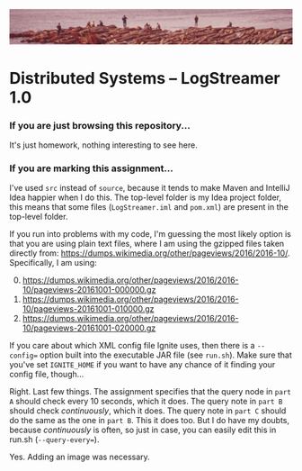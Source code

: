 ![Fishermen on a Log Raft](https://github.com/pepijnkokke/LogStreamer/raw/master/logo.jpg)

# Distributed Systems – LogStreamer 1.0

### If you are just browsing this repository...

It's just homework, nothing interesting to see here.

### If you are marking this assignment...

I've used `src` instead of `source`, because it tends to make Maven
and IntelliJ Idea happier when I do this. The top-level folder is my
Idea project folder, this means that some files (`LogStreamer.iml` and
`pom.xml`) are present in the top-level folder.

If you run into problems with my code, I'm guessing the most likely
option is that you are using plain text files, where I am using the
gzipped files taken directly from:
<https://dumps.wikimedia.org/other/pageviews/2016/2016-10/>.
Specifically, I am using:

 0. <https://dumps.wikimedia.org/other/pageviews/2016/2016-10/pageviews-20161001-000000.gz>
 1. <https://dumps.wikimedia.org/other/pageviews/2016/2016-10/pageviews-20161001-010000.gz>
 2. <https://dumps.wikimedia.org/other/pageviews/2016/2016-10/pageviews-20161001-020000.gz>

If you care about which XML config file Ignite uses, then there is a
`--config=` option built into the executable JAR file (see `run.sh`).
Make sure that you've set `IGNITE_HOME` if you want to have any chance
of it finding your config file, though...

Right. Last few things. The assignment specifies that the query node
in `part A` should check every 10 seconds, which it does. The query
note in `part B` should check _continuously_, which it does. The query
note in `part C` should do the same as the one in `part B`. This it
does too. But I do have my doubts, because _continuously_ is often,
so just in case, you can easily edit this in run.sh (`--query-every=`).

Yes. Adding an image was necessary.
